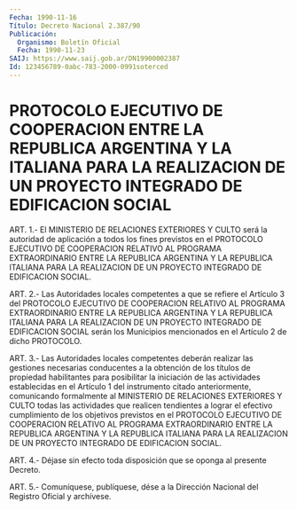 ```yaml
---
Fecha: 1990-11-16
Título: Decreto Nacional 2.387/90
Publicación:
  Organismo: Boletín Oficial
  Fecha: 1990-11-23
SAIJ: https://www.saij.gob.ar/DN19900002387
Id: 123456789-0abc-783-2000-0991soterced
---
```

# PROTOCOLO EJECUTIVO DE COOPERACION ENTRE LA REPUBLICA ARGENTINA Y LA ITALIANA PARA LA REALIZACION DE UN PROYECTO INTEGRADO DE EDIFICACION SOCIAL

<a id="1"></a>
ART. 1.- El MINISTERIO DE RELACIONES EXTERIORES Y CULTO será la autoridad   de  aplicación  a  todos  los  fines  previstos  en  el PROTOCOLO EJECUTIVO DE COOPERACION RELATIVO AL PROGRAMA EXTRAORDINARIO    ENTRE  LA  REPUBLICA  ARGENTINA  Y  LA  REPUBLICA ITALIANA  PARA  LA  REALIZACION    DE   UN  PROYECTO  INTEGRADO  DE EDIFICACION SOCIAL.

<a id="2"></a>
ART.  2.- Las Autoridades locales competentes a que se refiere el Artículo  3  del  PROTOCOLO EJECUTIVO DE COOPERACION RELATIVO AL PROGRAMA  EXTRAORDINARIO    ENTRE   LA  REPUBLICA  ARGENTINA  Y  LA REPUBLICA ITALIANA PARA LA REALIZACION  DE UN PROYECTO INTEGRADO DE EDIFICACION SOCIAL serán los Municipios mencionados  en el Artículo 2 de dicho PROTOCOLO.

<a id="3"></a>
ART.  3.- Las Autoridades locales competentes deberán realizar las gestiones  necesarias conducentes a la obtención de los títulos de propiedad habilitantes  para  posibilitar  la  iniciación de las actividades  establecidas  en el Artículo 1 del instrumento  citado anteriormente, comunicando formalmente  al MINISTERIO DE RELACIONES EXTERIORES Y CULTO todas las actividades  que realicen tendientes a lograr el efectivo cumplimiento de los objetivos  previstos  en  el PROTOCOLO EJECUTIVO DE COOPERACION RELATIVO AL PROGRAMA EXTRAORDINARIO    ENTRE  LA  REPUBLICA  ARGENTINA  Y  LA  REPUBLICA ITALIANA  PARA  LA  REALIZACION    DE   UN  PROYECTO  INTEGRADO  DE EDIFICACION SOCIAL.

<a id="4"></a>
ART.  4.-  Déjase sin efecto toda disposición que se oponga al presente Decreto.

<a id="5"></a>
ART. 5.- Comuníquese, publíquese, dése a la Dirección Nacional del Registro Oficial y archívese.